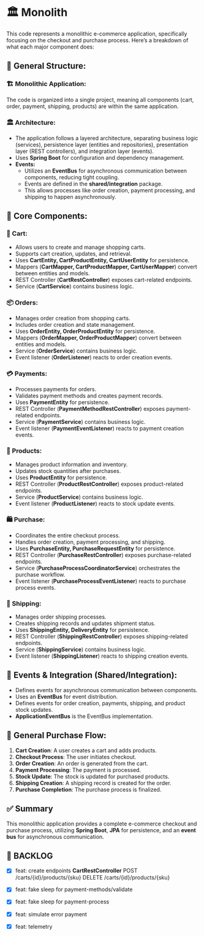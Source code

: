 # 🏛️ Monolith

This code represents a monolithic e-commerce application, specifically focusing on the checkout and purchase process. Here’s a breakdown of what each major component does:

## 📂 General Structure:

### 🏗️ Monolithic Application:
The code is organized into a single project, meaning all components (cart, order, payment, shipping, products) are within the same application.

### 🏛️ Architecture:
- The application follows a layered architecture, separating business logic (services), persistence layer (entities and repositories), presentation layer (REST controllers), and integration layer (events).
- Uses **Spring Boot** for configuration and dependency management.
- **Events:**
  - Utilizes an **EventBus** for asynchronous communication between components, reducing tight coupling.
  - Events are defined in the **shared/integration** package.
  - This allows processes like order creation, payment processing, and shipping to happen asynchronously.

## 🔧 Core Components:

### 🛒 Cart:
- Allows users to create and manage shopping carts.
- Supports cart creation, updates, and retrieval.
- Uses **CartEntity, CartProductEntity, CartUserEntity** for persistence.
- Mappers (**CartMapper, CartProductMapper, CartUserMapper**) convert between entities and models.
- REST Controller (**CartRestController**) exposes cart-related endpoints.
- Service (**CartService**) contains business logic.

### 📦 Orders:
- Manages order creation from shopping carts.
- Includes order creation and state management.
- Uses **OrderEntity, OrderProductEntity** for persistence.
- Mappers (**OrderMapper, OrderProductMapper**) convert between entities and models.
- Service (**OrderService**) contains business logic.
- Event listener (**OrderListener**) reacts to order creation events.

### 💳 Payments:
- Processes payments for orders.
- Validates payment methods and creates payment records.
- Uses **PaymentEntity** for persistence.
- REST Controller (**PaymentMethodRestController**) exposes payment-related endpoints.
- Service (**PaymentService**) contains business logic.
- Event listener (**PaymentEventListener**) reacts to payment creation events.

### 🏬 Products:
- Manages product information and inventory.
- Updates stock quantities after purchases.
- Uses **ProductEntity** for persistence.
- REST Controller (**ProductRestController**) exposes product-related endpoints.
- Service (**ProductService**) contains business logic.
- Event listener (**ProductListener**) reacts to stock update events.

### 🛍️ Purchase:
- Coordinates the entire checkout process.
- Handles order creation, payment processing, and shipping.
- Uses **PurchaseEntity, PurchaseRequestEntity** for persistence.
- REST Controller (**PurchaseRestController**) exposes purchase-related endpoints.
- Service (**PurchaseProcessCoordinatorService**) orchestrates the purchase workflow.
- Event listener (**PurchaseProcessEventListener**) reacts to purchase process events.

### 🚚 Shipping:
- Manages order shipping processes.
- Creates shipping records and updates shipment status.
- Uses **ShippingEntity, DeliveryEntity** for persistence.
- REST Controller (**ShippingRestController**) exposes shipping-related endpoints.
- Service (**ShippingService**) contains business logic.
- Event listener (**ShippingListener**) reacts to shipping creation events.

## 🔗 Events & Integration (Shared/Integration):
- Defines events for asynchronous communication between components.
- Uses an **EventBus** for event distribution.
- Defines events for order creation, payments, shipping, and product stock updates.
- **ApplicationEventBus** is the EventBus implementation.

## 🛒 General Purchase Flow:
1. **Cart Creation**: A user creates a cart and adds products.
2. **Checkout Process**: The user initiates checkout.
3. **Order Creation**: An order is generated from the cart.
4. **Payment Processing**: The payment is processed.
5. **Stock Update**: The stock is updated for purchased products.
6. **Shipping Creation**: A shipping record is created for the order.
7. **Purchase Completion**: The purchase process is finalized.

## ✅ Summary
This monolithic application provides a complete e-commerce checkout and purchase process, utilizing **Spring Boot**, **JPA** for persistence, and an **event bus** for asynchronous communication.

## 📌 BACKLOG
- [x] feat: create endpoints **CartRestController** POST /carts/{id}/products/{sku} DELETE /carts/{id}/products/{sku}
- [x] feat: fake sleep for payment-methods/validate
- [x] feat: fake sleep for payment-process
- [x] feat: simulate error payment
- [x] feat: telemetry

